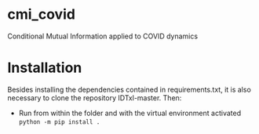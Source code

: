 # cmi_covid
Conditional Mutual Information applied to COVID dynamics

# Installation

Besides installing the dependencies contained in requirements.txt, it is also necessary to clone the repository IDTxl-master. Then:
- Run from within the folder and with the virtual environment activated `python -m pip install .`
